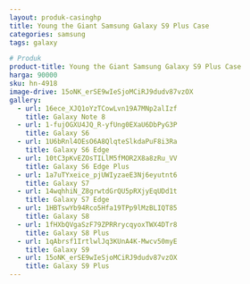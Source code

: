 ```yaml
---
layout: produk-casinghp
title: Young the Giant Samsung Galaxy S9 Plus Case
categories: samsung
tags: galaxy

# Produk
product-title: Young the Giant Samsung Galaxy S9 Plus Case
harga: 90000
sku: hn-4918
image-drive: 15oNK_erSE9wIeSjoMCiRJ9dudv87vzOX
gallery:
  - url: 16ece_XJQ1oYzTCowLvn19A7MNp2alIzf
    title: Galaxy Note 8
  - url: 1-fujOGXU4JQ_R-yfUng0EXaU6DbPyG3P
    title: Galaxy S6
  - url: 1U6bRnl4OEsO6A8QlqteSlkdaPuF8i3Ra
    title: Galaxy S6 Edge
  - url: 10tC3pKvEZOsTILlM5fMOR2X8a8zRu_VV
    title: Galaxy S6 Edge Plus
  - url: 1a7uTYxeice_pjUWIyzaeE3Nj6eyutnt6
    title: Galaxy S7
  - url: 14wqhhiN_Z8grwtdGrQU5pRXjyEqUDd1t
    title: Galaxy S7 Edge
  - url: 1HBTswYb94Rco5Hfa19TPp9lMzBLIQT85
    title: Galaxy S8
  - url: 1fHXbQVgaSzF79ZPRRrycqyoxTWX4DTr8
    title: Galaxy S8 Plus
  - url: 1qAbrsf1IrtlwlJq3KUnA4K-Mwcv50myE
    title: Galaxy S9
  - url: 15oNK_erSE9wIeSjoMCiRJ9dudv87vzOX
    title: Galaxy S9 Plus
---
```

